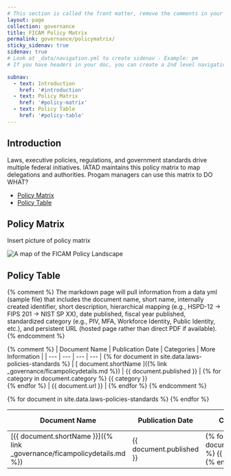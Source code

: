 ```yaml
---
# This section is called the front matter, remove the comments in your page template.
layout: page
collection: governance
title: FICAM Policy Matrix
permalink: governance/policymatrix/
sticky_sidenav: true
sidenav: true
# Look at _data/navigation.yml to create sidenav - Example: pm
# If you have headers in your doc, you can create a 2nd level navigation with subnav:

subnav:
  - text: Introduction
    href: '#introduction'
  - text: Policy Matrix
    href: '#policy-matrix'
  - text: Policy Table
    href: '#policy-table'
---
```


## Introduction

Laws, executive policies, regulations, and government standards drive multiple federal initiatives. IATAD maintains this policy matrix to map delegations and authorities. Progam managers can use this matrix to DO WHAT?

* [Policy Matrix](#policy-matrix)
* [Policy Table](#policy-table)

## Policy Matrix

Insert picture of policy matrix

<img src="{{site.baseurl}}/img/ficam-policy-landscape-map.png" alt="A map of the FICAM Policy Landscape">

## Policy Table

{% comment %}
The markdown page will pull information from a data yml (sample file) that includes the document name, short name, internally created identifier, short description, hierarchical  mapping (e.g., HSPD-12 -> FIPS 201 -> NIST SP XX), date published, fiscal year published, standardized category (e.g., PIV, MFA, Workforce Identity, Public Identity, etc.), and persistent URL (hosted page rather than direct PDF if available). 
{% endcomment %}

{% comment %}
| Document Name | Publication Date | Categories | More Information |
| --- | --- | --- | --- |
{% for document in site.data.laws-policies-standards %}
| [ document.shortName ]({% link _governance/ficampolicydetails.md %}) | {{ document.published }} | {% for category in document.category %} {{ category }}<br> {% endfor %} | {{ document.url }} |
{% endfor %}
{% endcomment %}

<table class="usa-table--borderless">
  <thead class="usa-sr">
    <tr>
      <th id="pacs-table-heading-infra" scope="col">Document Name</th>
      <th id="pacs-table-heading-fipsstatus" scope="col">Publication Date</th>
      <th id="pacs-table-heading-validation" scope="col">Categories</th>
      <th id="pacs-table-heading-cardreader" scope="col">More Information</th>
    </tr>
  </thead>
  <tbody>
      {% for document in site.data.laws-policies-standards %}
          <tr>
            <td> [{{ document.shortName }}]({% link _governance/ficampolicydetails.md %}) </td>
            <td>{{ document.published }}</td>
            <td>
            {% for category in document.category %}
              {{ category }}<br>
            {% endfor %}
            </td>
            <td>{{ document.url }}</td>
          </tr>
      {% endfor %}
  </tbody>
</table>

